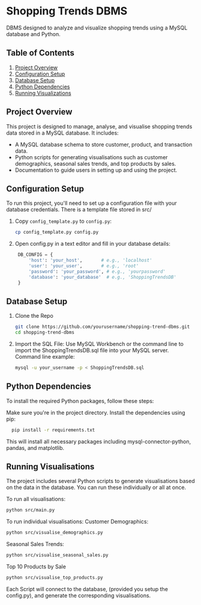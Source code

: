 # Shopping Trends DBMS

DBMS designed to analyze and visualize shopping trends using a MySQL database and Python.

## Table of Contents
1. [Project Overview](#project-overview)
2. [Configuration Setup](#configuration-setup)
3. [Database Setup](#database-setup)
4. [Python Dependencies](#python-dependencies)
5. [Running Visualizations](#running-visualisations)

## Project Overview

This project is designed to manage, analyse, and visualise shopping trends data stored in a MySQL database. It includes:
- A MySQL database schema to store customer, product, and transaction data.
- Python scripts for generating visualisations such as customer demographics, seasonal sales trends, and top products by sales.
- Documentation to guide users in setting up and using the project.

## Configuration Setup

To run this project, you'll need to set up a configuration file with your database credentials. There is a template file stored in src/

1. Copy `config_template.py` to `config.py`:

   ```bash
   cp config_template.py config.py
   
2. Open config.py in a text editor and fill in your database details:
   ```python
    DB_CONFIG = {
        'host': 'your_host',       # e.g., 'localhost'
        'user': 'your_user',       # e.g., 'root'
        'password': 'your_password', # e.g., 'yourpassword'
        'database': 'your_database'  # e.g., 'ShoppingTrendsDB'
    }

## Database Setup
1. Clone the Repo
   ```bash
   git clone https://github.com/yourusername/shopping-trend-dbms.git
   cd shopping-trend-dbms
2. Import the SQL File:
Use MySQL Workbench or the command line to import the ShoppingTrendsDB.sql file into your MySQL server.
Command line example:
    ```bash
    mysql -u your_username -p < ShoppingTrendsDB.sql
    ```

## Python Dependencies
To install the required Python packages, follow these steps:

Make sure you're in the project directory.
Install the dependencies using pip:
  ```bash
    pip install -r requirements.txt
  ```
This will install all necessary packages including mysql-connector-python, pandas, and matplotlib.

## Running Visualisations
The project includes several Python scripts to generate visualisations based on the data in the database. You can run these individually or all at once.

To run all visualisations:
  ```bash
  python src/main.py
  ```
To run individual visualisations:
  Customer Demographics:
  ```bash
  python src/visualise_demographics.py
  ```
  Seasonal Sales Trends:
  ```bash
  python src/visualise_seasonal_sales.py
  ```
  Top 10 Products by Sale
  ```bash
  python src/visualise_top_products.py
  ```
  Each Script will connect to the database, (provided you setup the config.py), and generate the corresponding visualisations.
    



